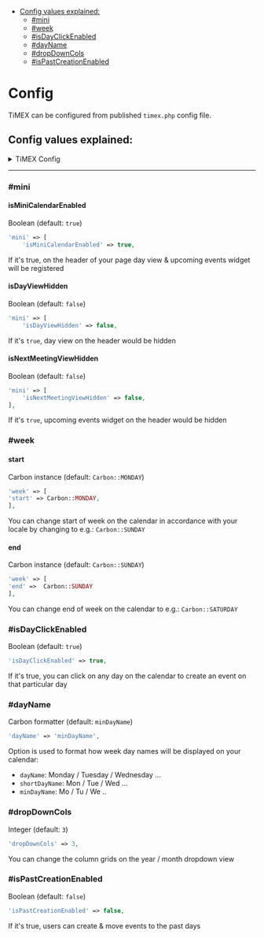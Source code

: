 <!-- TOC -->
* [Config values explained:](#config-values-explained)
  * [#mini](##mini)
  * [#week](##week)
  * [#isDayClickEnabled](##isDayClickEnabled)
  * [#dayName](##dayName)
  * [#dropDownCols](##dropDownCols)
  * [#isPastCreationEnabled](##isPastCreationEnabled)
<!-- TOC -->

# Config

TiMEX can be configured from published `timex.php` config file.

## Config values explained:
<details><summary>TiMEX Config</summary>

```php
<?php

use Carbon\Carbon;

return [
    /*
    |--------------------------------------------------------------------------
    | TIMEX Icon set
    |--------------------------------------------------------------------------
    |
    | Don't change that prefix, otherwise icon set will not work.
    |
    */

    'prefix' => 'timex',

    /*
    |--------------------------------------------------------------------------
    | TIMEX Mini widget
    |--------------------------------------------------------------------------
    |
    | You can disable or enable individually widgets or entirely the whole view.
    |
    */

    'mini' => [
        'isMiniCalendarEnabled' => true,
        'isDayViewHidden' => false,
        'isNextMeetingViewHidden' => false,
    ],

    /*
    |--------------------------------------------------------------------------
    | TIMEX Calendar configurations
    |--------------------------------------------------------------------------
    |
    | Change according to your locale.
    |
    */

    'week' => [
        'start' => Carbon::MONDAY,
        'end' =>  Carbon::SUNDAY
    ],
    'isDayClickEnabled' => true,

    'dayName' => 'minDayName', // minDayName or dayName or shortDayName

    'dropDownCols' => 3,

    'isPastCreationEnabled' => false,

    /*
    |--------------------------------------------------------------------------
    | TIMEX Resources & Pages
    |--------------------------------------------------------------------------
    |
    | By default TIMEX out of box will work, just make sure you make migration.
    | But you can also make your own Model and Filament resource and update config accordingly
    |
    */

    'pages' => [
        'timex' => \Buildix\Timex\Pages\Timex::class,
        'slug' => 'timex',
        'group' => 'timex',
        'sort' => 0,
        'shouldRegisterNavigation' => true,
        'enablePolicy' => false,
        'modalWidth' => 'xl',
        'icon' => [
            'static' => true,
            'timex' => 'timex-timex',
            'day' => 'timex-day-'
        ],
        'label' => [
            'navigation' => [
                'static' => false,
                'format' => 'dddd, D MMM',
            ],
            'breadcrumbs' => [
                'static' => false,
                'format' => 'dddd, D MMM',
            ],
            'title' => [
              'static' => false,
              'format' => 'dddd, D MMM',
            ],
        ],
        'buttons' => [
            'hideYearNavigation' => false,
            'today' => [
                'static' => false,
                'format' => 'D MMM'
            ],
            'outlined' => true,
            'icons' => [
                'previousYear' => 'heroicon-o-chevron-double-left',
                'nextYear' => 'heroicon-o-chevron-double-right',
                'previousMonth' => 'heroicon-o-chevron-left',
                'nextMonth' => 'heroicon-o-chevron-right',
                'createEvent' => 'heroicon-o-plus'
            ],
            'modal' => [
                'submit' => [
                    'outlined' => false,
                    'color' => 'primary',
                    'icon' => [
                        'enabled' => true,
                        'name' => 'heroicon-o-save'
                    ],
                ],
                'cancel' => [
                    'outlined' => false,
                    'color' => 'secondary',
                    'icon' => [
                        'enabled' => true,
                        'name' => 'heroicon-o-x-circle'
                    ],
                ],
                'delete' => [
                    'outlined' => false,
                    'color' => 'danger',
                    'icon' => [
                        'enabled' => true,
                        'name' => 'heroicon-o-trash'
                    ],
                ],
                'edit' => [
                    'outlined' => false,
                    'color' => 'primary',
                    'icon' => [
                        'enabled' => true,
                        'name' => 'heroicon-o-pencil-alt'
                    ],
                ],
                'view' => [
                    'time' => 'heroicon-o-clock',
                    'category' => 'heroicon-o-tag',
                    'body' => 'heroicon-o-annotation',
                    'participants' => 'heroicon-o-user-group',
                ],
            ],
        ],
    ],

    'resources' => [
        'event' => \Buildix\Timex\Resources\EventResource::class,
        'sort' => 1,
        'icon' => 'heroicon-o-calendar',
        'slug' => 'timex-events',
        'shouldRegisterNavigation' => true,
    ],
    'models' => [
        'event' => \Buildix\Timex\Models\Event::class,
        'users' => [
            'model' => \App\Models\User::class,
            'name' => 'name',
            'id' => 'id',
        ],
    ],
    'tables' => [
        'event' => [
            'name' => 'timex_events',
        ],
        'category' => [
            'name' => 'timex_categories',
        ],
    ],

    /*
    |--------------------------------------------------------------------------
    | TIMEX Event categories
    |--------------------------------------------------------------------------
    |
    | Categories names are used to define colors & icons.
    | Each represents default tailwind colors.
    | You may change as you wish, just make sure your color have -500 / -600 and other variants
    | You may also go for a custom Category model to define your labels, colors and icons
    |
    */

    'categories' => [
            'isModelEnabled' => false,
    /*
    |--------------------------------------------------------------------------
    | Category Model
    |--------------------------------------------------------------------------
    |
    | You can define your custom Category model.
    | Minimum and default columns in your DB should be: id, value, icon, color.
    |
    |
    */
            'model' => [
                'class' => \Buildix\Timex\Models\Category::class, // \App\Models\Category::class
                'key' => 'id', // "id" is a DB column - you can change by any primary key
                'value' => 'value', // "value" is a DB column - it used for Select options and displays on Resource page
                'icon' => 'icon', // "icon" is a DB column - define here any heroicon- icon
                'color' => 'color', // "color" is a DB column - default tailwindcss colors names like: primary / secondary / danger
            ],
        /*
        |--------------------------------------------------------------------------
        | Default TiMEX Categories
        |--------------------------------------------------------------------------
        */
            'labels' => [
                'primary' => 'Primary category',
                'secondary' => 'Secondary category',
                'danger' => 'Danger category',
                'success' => 'Success category',
            ],
            'icons' => [
                'primary' => 'heroicon-o-clipboard',
                'secondary' => 'heroicon-o-bookmark',
                'danger' => 'heroicon-o-flag',
                'success' => 'heroicon-o-badge-check',
            ],
            'colors' => [
                'primary' => 'primary',
                'secondary' => 'secondary',
                'danger' => 'danger',
                'success' => 'success',
            ],
    ],

];
```
</details>
<hr>

### #mini
#### **isMiniCalendarEnabled**
Boolean (default: `true`)
```php
'mini' => [
    'isMiniCalendarEnabled' => true,
```
If it's true, on the header of your page day view & upcoming events widget will be registered

#### **isDayViewHidden**
Boolean (default: `false`)
```php
'mini' => [
    'isDayViewHidden' => false,
```
If it's `true`, day view on the header would be hidden

#### **isNextMeetingViewHidden**
Boolean (default: `false`)
```php
'mini' => [
    'isNextMeetingViewHidden' => false,
],
```
If it's `true`, upcoming events widget on the header would be hidden

### #week
#### **start**
Carbon instance (default: `Carbon::MONDAY`)
```php
'week' => [
'start' => Carbon::MONDAY,
],
```
You can change start of week on the calendar in accordance with your locale by changing to e.g.: `Carbon::SUNDAY`

#### **end**
Carbon instance (default: `Carbon::SUNDAY`)
```php
'week' => [
'end' =>  Carbon::SUNDAY
],
```
You can change end of week on the calendar to e.g.: `Carbon::SATURDAY`

### #isDayClickEnabled
Boolean (default: `true`)
```php
'isDayClickEnabled' => true,
```
If it's true, you can click on any day on the calendar to create an event on that particular day

### #dayName
Carbon formatter (default: `minDayName`)
```php
'dayName' => 'minDayName',
```
Option is used to format how week day names will be displayed on your calendar:
- `dayName`: Monday / Tuesday / Wednesday ...
- `shortDayName`: Mon / Tue / Wed ...
- `minDayName`: Mo / Tu / We ..

### #dropDownCols
Integer (default: `3`)
```php
'dropDownCols' => 3,
```
You can change the column grids on the year / month dropdown view

### #isPastCreationEnabled
Boolean (default: `false`)
```php
'isPastCreationEnabled' => false,
```
If it's true, users can create & move events to the past days
